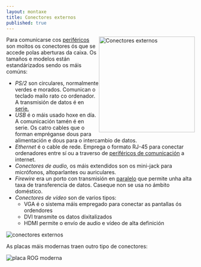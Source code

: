 ```yaml
---
layout: montaxe
title: Conectores externos
published: true
---
```

   <img style="float:right" height="256px"  alt="Conectores externos"  src="/imaxes/externos.jpg">

Para comunicarse cos [periféricos]({{site.url}}/perifericos/1per) son moitos os conectores ós que se accede polas aberturas da caixa. Os tamaños e modelos están estandárizados sendo os máis comúns:
* _PS/2_ son circulares, normalmente verdes e morados. Comunican o teclado mailo rato co ordenador. A transmisión de datos é en [serie.]({{site.url}}/codificar/10transmision)
* _USB_ é o máis usado hoxe en día. A comunicación tamén é en serie. Os catro cables que o forman empréganse dous para alimentación e dous para o intercambio de datos.
*  _Ethernet_ é o cable de rede. Emprega o formato RJ-45 para conectar ordenadores entre sí ou a traverso de [periféricos de comunicación]({{site.url}}/perifericos/60per_comunicacion)  a internet.
* _Conectores de audio,_ os máis extendidos son os mini-jack para micrófonos, altoparlantes ou auriculares.
* _Firewire_ era un porto con transmisión en [paralelo]({{site.url}}/codificar/10transmision) que permite unha alta taxa de transferencia de datos. Caseque non se usa no ámbito doméstico.
* _Conectores de vídeo_ son de varios tipos:
  - VGA é o sistema máis empregado para conectar as pantallas ós ordendores
  - DVI transmite os datos dixitalizados
  - HDMI permite o envío de audio e vídeo de alta definición

![conectores externos]({{site.url}}/imaxes/conectores_externos.png)

As placas máis modernas traen outro tipo de conectores:

![placa ROG moderna]({{site.url}}/imaxes/ROG.png)